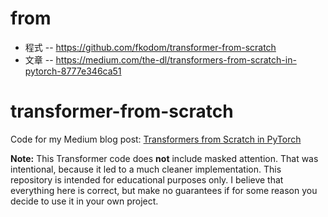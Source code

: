 # from

* 程式 -- https://github.com/fkodom/transformer-from-scratch
* 文章 -- https://medium.com/the-dl/transformers-from-scratch-in-pytorch-8777e346ca51

# transformer-from-scratch
Code for my Medium blog post: [Transformers from Scratch in PyTorch](https://medium.com/the-dl/transformers-from-scratch-in-pytorch-8777e346ca51)

**Note:**  This Transformer code does **not** include masked attention.  That was intentional, because it led to a much cleaner implementation.  This repository is intended for educational purposes only.  I believe that everything here is correct, but make no guarantees if for some reason you decide to use it in your own project.
